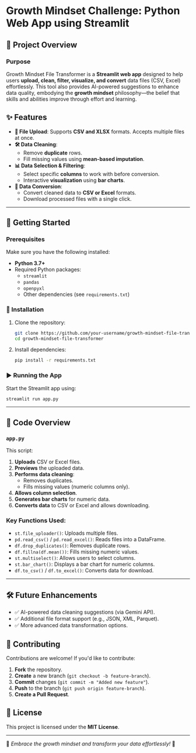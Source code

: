 # Growth Mindset Challenge: Python Web App using Streamlit

## 📌 Project Overview
### Purpose
Growth Mindset File Transformer is a **Streamlit web app** designed to help users **upload, clean, filter, visualize, and convert** data files (CSV, Excel) effortlessly. This tool also provides AI-powered suggestions to enhance data quality, embodying the **growth mindset** philosophy—the belief that skills and abilities improve through effort and learning.

## ✨ Features
- **📂 File Upload**: Supports **CSV and XLSX** formats. Accepts multiple files at once.
- **🛠 Data Cleaning**:
  - Remove **duplicate** rows.
  - Fill missing values using **mean-based imputation**.
- **📊 Data Selection & Filtering**:
  - Select specific **columns** to work with before conversion.
  - Interactive **visualization** using **bar charts**.
- **🔄 Data Conversion**:
  - Convert cleaned data to **CSV or Excel** formats.
  - Download processed files with a single click.

---

## 🚀 Getting Started
### Prerequisites
Make sure you have the following installed:
- **Python 3.7+**
- Required Python packages:
  - `streamlit`
  - `pandas`
  - `openpyxl`
  - Other dependencies (see `requirements.txt`)

### 🔧 Installation
1. Clone the repository:
   ```sh
   git clone https://github.com/your-username/growth-mindset-file-transformer.git
   cd growth-mindset-file-transformer
   ```
2. Install dependencies:
   ```sh
   pip install -r requirements.txt
   ```

### ▶️ Running the App
Start the Streamlit app using:
```sh
streamlit run app.py
```

---

## 📝 Code Overview
### `app.py`
This script:
1. **Uploads** CSV or Excel files.
2. **Previews** the uploaded data.
3. **Performs data cleaning**:
   - Removes duplicates.
   - Fills missing values (numeric columns only).
4. **Allows column selection**.
5. **Generates bar charts** for numeric data.
6. **Converts data** to CSV or Excel and allows downloading.

### Key Functions Used:
- `st.file_uploader()`: Uploads multiple files.
- `pd.read_csv()` / `pd.read_excel()`: Reads files into a DataFrame.
- `df.drop_duplicates()`: Removes duplicate rows.
- `df.fillna(df.mean())`: Fills missing numeric values.
- `st.multiselect()`: Allows users to select columns.
- `st.bar_chart()`: Displays a bar chart for numeric columns.
- `df.to_csv()` / `df.to_excel()`: Converts data for download.

---
## 🛠 Future Enhancements
- ✅ AI-powered data cleaning suggestions (via Gemini API).
- ✅ Additional file format support (e.g., JSON, XML, Parquet).
- ✅ More advanced data transformation options.

## 🤝 Contributing
Contributions are welcome! If you'd like to contribute:
1. **Fork** the repository.
2. **Create** a new branch (`git checkout -b feature-branch`).
3. **Commit** changes (`git commit -m "Added new feature"`).
4. **Push** to the branch (`git push origin feature-branch`).
5. **Create a Pull Request**.

## 📜 License
This project is licensed under the **MIT License**.

---


🔹 *Embrace the growth mindset and transform your data effortlessly!* 🚀

